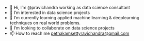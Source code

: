 - 👋 Hi, I’m @pravichandra working as data science consultant
- 👀 I’m interested in data science projects 
- 🌱 I’m currently learning applied machine learning & deeplearning techniques on real world problems.
- 💞️ I’m looking to collaborate on data science projects
- 📫 How to reach me pethakamsettyravichandra@gmail.com

<!---
pravichandra/pravichandra is a ✨ special ✨ repository because its `README.md` (this file) appears on your GitHub profile.
You can click the Preview link to take a look at your changes.
--->
